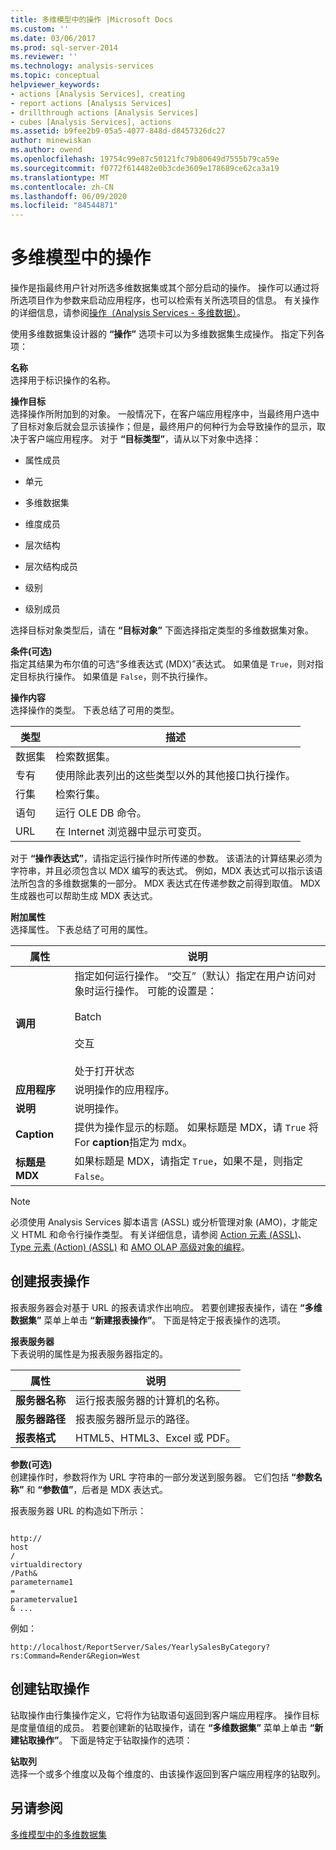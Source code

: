 ```yaml
---
title: 多维模型中的操作 |Microsoft Docs
ms.custom: ''
ms.date: 03/06/2017
ms.prod: sql-server-2014
ms.reviewer: ''
ms.technology: analysis-services
ms.topic: conceptual
helpviewer_keywords:
- actions [Analysis Services], creating
- report actions [Analysis Services]
- drillthrough actions [Analysis Services]
- cubes [Analysis Services], actions
ms.assetid: b9fee2b9-05a5-4077-848d-d8457326dc27
author: minewiskan
ms.author: owend
ms.openlocfilehash: 19754c99e87c50121fc79b80649d7555b79ca59e
ms.sourcegitcommit: f0772f614482e0b3cde3609e178689ce62ca3a19
ms.translationtype: MT
ms.contentlocale: zh-CN
ms.lasthandoff: 06/09/2020
ms.locfileid: "84544871"
---
```

# <a name="actions-in-multidimensional-models"></a>多维模型中的操作
  操作是指最终用户针对所选多维数据集或其个部分启动的操作。 操作可以通过将所选项目作为参数来启动应用程序，也可以检索有关所选项目的信息。 有关操作的详细信息，请参阅[操作（Analysis Services - 多维数据）](actions-analysis-services-multidimensional-data.md)。  
  
 使用多维数据集设计器的 **“操作”** 选项卡可以为多维数据集生成操作。 指定下列各项：  
  
 **名称**  
 选择用于标识操作的名称。  
  
 **操作目标**  
 选择操作所附加到的对象。 一般情况下，在客户端应用程序中，当最终用户选中了目标对象后就会显示该操作；但是，最终用户的何种行为会导致操作的显示，取决于客户端应用程序。 对于 **“目标类型”**，请从以下对象中选择：  
  
-   属性成员  
  
-   单元  
  
-   多维数据集  
  
-   维度成员  
  
-   层次结构  
  
-   层次结构成员  
  
-   级别  
  
-   级别成员  
  
 选择目标对象类型后，请在 **“目标对象”** 下面选择指定类型的多维数据集对象。  
  
 **条件(可选)**  
 指定其结果为布尔值的可选“多维表达式 (MDX)”表达式。 如果值是 `True`，则对指定目标执行操作。 如果值是 `False`，则不执行操作。  
  
 **操作内容**  
 选择操作的类型。 下表总结了可用的类型。  
  
|类型|描述|  
|----------|-----------------|  
|数据集|检索数据集。|  
|专有|使用除此表列出的这些类型以外的其他接口执行操作。|  
|行集|检索行集。|  
|语句|运行 OLE DB 命令。|  
|URL|在 Internet 浏览器中显示可变页。|  
  
 对于 **“操作表达式”**，请指定运行操作时所传递的参数。 该语法的计算结果必须为字符串，并且必须包含以 MDX 编写的表达式。 例如，MDX 表达式可以指示该语法所包含的多维数据集的一部分。 MDX 表达式在传递参数之前得到取值。 MDX 生成器也可以帮助生成 MDX 表达式。  
  
 **附加属性**  
 选择属性。 下表总结了可用的属性。  
  
|属性|说明|  
|--------------|-----------------|  
|**调用**|指定如何运行操作。 “交互”（默认）指定在用户访问对象时运行操作。 可能的设置是：<br /><br /> Batch<br /><br /> 交互<br /><br /> 处于打开状态|  
|**应用程序**|说明操作的应用程序。|  
|**说明**|说明操作。|  
|**Caption**|提供为操作显示的标题。 如果标题是 MDX，请 `True` 将 For **caption**指定为 mdx。|  
|**标题是 MDX**|如果标题是 MDX，请指定 `True`，如果不是，则指定 `False`。|  
  
> [!NOTE]  
>  必须使用 Analysis Services 脚本语言 (ASSL) 或分析管理对象 (AMO)，才能定义 HTML 和命令行操作类型。 有关详细信息，请参阅 [Action 元素 (ASSL)](https://docs.microsoft.com/bi-reference/assl/objects/action-element-assl)、[Type 元素 (Action) (ASSL)](https://docs.microsoft.com/bi-reference/assl/properties/type-element-action-assl) 和 [AMO OLAP 高级对象的编程](https://docs.microsoft.com/bi-reference/amo/programming-amo-olap-advanced-objects)。  
  
## <a name="creating-a-reporting-action"></a>创建报表操作  
 报表服务器会对基于 URL 的报表请求作出响应。 若要创建报表操作，请在 **“多维数据集”** 菜单上单击 **“新建报表操作”**。 下面是特定于报表操作的选项。  
  
 **报表服务器**  
 下表说明的属性是为报表服务器指定的。  
  
|属性|说明|  
|--------------|-----------------|  
|**服务器名称**|运行报表服务器的计算机的名称。|  
|**服务器路径**|报表服务器所显示的路径。|  
|**报表格式**|HTML5、HTML3、Excel 或 PDF。|  
  
 **参数(可选)**  
 创建操作时，参数将作为 URL 字符串的一部分发送到服务器。 它们包括 **“参数名称”** 和 **“参数值”**，后者是 MDX 表达式。  
  
 报表服务器 URL 的构造如下所示：  
  
```  
  
http://  
host  
/  
virtualdirectory  
/Path&  
parametername1  
=  
parametervalue1  
& ...  
```  
  
 例如：  
  
```  
http://localhost/ReportServer/Sales/YearlySalesByCategory?rs:Command=Render&Region=West  
```  
  
## <a name="creating-a-drillthrough-action"></a>创建钻取操作  
 钻取操作由行集操作定义，它将作为钻取语句返回到客户端应用程序。 操作目标是度量值组的成员。 若要创建新的钻取操作，请在 **“多维数据集”** 菜单上单击 **“新建钻取操作”**。 下面是特定于钻取操作的选项：  
  
 **钻取列**  
 选择一个或多个维度以及每个维度的、由该操作返回到客户端应用程序的钻取列。  
  
## <a name="see-also"></a>另请参阅  
 [多维模型中的多维数据集](cubes-in-multidimensional-models.md)  
  
  
